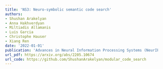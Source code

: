 ```yaml
---
title: 'NS3: Neuro-symbolic semantic code search'
authors:
- Shushan Arakelyan
- Anna Hakhverdyan
- Miltiadis Allamanis
- Luis Garcia
- Christophe Hauser
- Xiang Ren
date: '2022-01-01'
publication: 'Advances in Neural Information Processing Systems (NeurIPS 2022)'
url_pdf: https://arxiv.org/abs/2205.10674
url_code: https://github.com/ShushanArakelyan/modular_code_search
---
```

